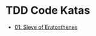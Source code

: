 # TDD Code Katas

  - [01: Sieve of Eratosthenes](https://github.com/MakingSense/coding-dojo/tree/master/Math/Sieve%20of%20Eratosthenes)
 
